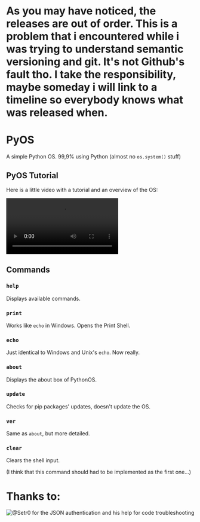 # As you may have noticed, the releases are out of order. This is a problem that i encountered while i was trying to understand semantic versioning and git. It's not Github's fault tho. I take the responsibility, maybe someday i will link to a timeline so everybody knows what was released when.

# PyOS
A simple Python OS. 99,9% using Python (almost no `os.system()` stuff)

## PyOS Tutorial

Here is a little video with a tutorial and an overview of the OS:

![Video](https://user-images.githubusercontent.com/76620155/157094664-a1ccc3ee-48f3-473e-8ec6-c10e899e2a6d.mp4)

## Commands

### `help`

Displays available commands.

### `print`

Works like `echo` in Windows. Opens the Print Shell.

### `echo`

Just identical to Windows and Unix's `echo`. Now really.

### `about`

Displays the about box of PythonOS.

### `update`

Checks for pip packages' updates, doesn't update the OS.

### `ver`

Same as `about`, but more detailed.

### `clear`

Clears the shell input.

(I think that this command should had to be implemented as the first one...)

# Thanks to:

![@Setr0](https://github.com/Setr0) for the JSON authentication and his help for code troubleshooting
